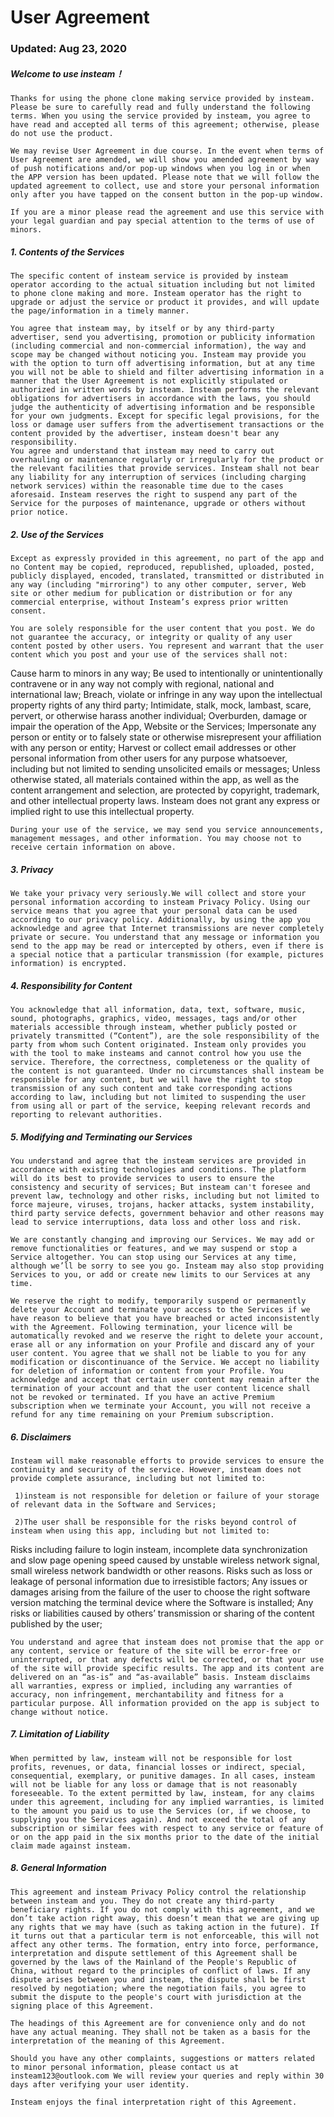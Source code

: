 # User Agreement

### Updated: Aug 23, 2020

##### Welcome to use insteam！
	Thanks for using the phone clone making service provided by insteam. Please be sure to carefully read and fully understand the following terms. When you using the service provided by insteam, you agree to have read and accepted all terms of this agreement; otherwise, please do not use the product.

	We may revise User Agreement in due course. In the event when terms of User Agreement are amended, we will show you amended agreement by way of push notifications and/or pop-up windows when you log in or when the APP version has been updated. Please note that we will follow the updated agreement to collect, use and store your personal information only after you have tapped on the consent button in the pop-up window.

	If you are a minor please read the agreement and use this service with your legal guardian and pay special attention to the terms of use of minors.

##### 1. Contents of the Services

	The specific content of insteam service is provided by insteam operator according to the actual situation including but not limited to phone clone making and more. Insteam operator has the right to upgrade or adjust the service or product it provides, and will update the page/information in a timely manner.

	You agree that insteam may, by itself or by any third-party advertiser, send you advertising, promotion or publicity information (including commercial and non-commercial information), the way and scope may be changed without noticing you. Insteam may provide you with the option to turn off advertising information, but at any time you will not be able to shield and filter advertising information in a manner that the User Agreement is not explicitly stipulated or authorized in written words by insteam. Insteam performs the relevant obligations for advertisers in accordance with the laws, you should judge the authenticity of advertising information and be responsible for your own judgments. Except for specific legal provisions, for the loss or damage user suffers from the advertisement transactions or the content provided by the advertiser, insteam doesn't bear any responsibility.
	You agree and understand that insteam may need to carry out overhauling or maintenance regularly or irregularly for the product or the relevant facilities that provide services. Insteam shall not bear any liability for any interruption of services (including charging network services) within the reasonable time due to the cases aforesaid. Insteam reserves the right to suspend any part of the Service for the purposes of maintenance, upgrade or others without prior notice.

##### 2. Use of the Services

	Except as expressly provided in this agreement, no part of the app and no Content may be copied, reproduced, republished, uploaded, posted, publicly displayed, encoded, translated, transmitted or distributed in any way (including "mirroring") to any other computer, server, Web site or other medium for publication or distribution or for any commercial enterprise, without Insteam’s express prior written consent.

	You are solely responsible for the user content that you post. We do not guarantee the accuracy, or integrity or quality of any user content posted by other users. You represent and warrant that the user content which you post and your use of the services shall not:

Cause harm to minors in any way;
Be used to intentionally or unintentionally contravene or in any way not comply with regional, national and international law;
 Breach, violate or infringe in any way upon the intellectual property rights of any third party;
Intimidate, stalk, mock, lambast, scare, pervert, or otherwise harass another individual;
Overburden, damage or impair the operation of the App, Website or the Services;
Impersonate any person or entity or to falsely state or otherwise misrepresent your affiliation with any person or entity;
Harvest or collect email addresses or other personal information from other users for any purpose whatsoever, including but not limited to sending unsolicited emails or messages;
Unless otherwise stated, all materials contained within the app, as well as the content arrangement and selection, are protected by copyright, trademark, and other intellectual property laws. Insteam does not grant any express or implied right to use this intellectual property.

	During your use of the service, we may send you service announcements, management messages, and other information. You may choose not to receive certain information on above.

##### 3. Privacy

	We take your privacy very seriously.We will collect and store your personal information according to insteam Privacy Policy. Using our service means that you agree that your personal data can be used according to our privacy policy. Additionally, by using the app you acknowledge and agree that Internet transmissions are never completely private or secure. You understand that any message or information you send to the app may be read or intercepted by others, even if there is a special notice that a particular transmission (for example, pictures information) is encrypted.

##### 4. Responsibility for Content

	You acknowledge that all information, data, text, software, music, sound, photographs, graphics, video, messages, tags and/or other materials accessible through insteam, whether publicly posted or privately transmitted (“Content”), are the sole responsibility of the party from whom such Content originated. Insteam only provides you with the tool to make insteams and cannot control how you use the service. Therefore, the correctness, completeness or the quality of the content is not guaranteed. Under no circumstances shall insteam be responsible for any content, but we will have the right to stop transmission of any such content and take corresponding actions according to law, including but not limited to suspending the user from using all or part of the service, keeping relevant records and reporting to relevant authorities.

##### 5. Modifying and Terminating our Services

	You understand and agree that the insteam services are provided in accordance with existing technologies and conditions. The platform will do its best to provide services to users to ensure the consistency and security of services; But insteam can't foresee and prevent law, technology and other risks, including but not limited to force majeure, viruses, trojans, hacker attacks, system instability, third party service defects, government behavior and other reasons may lead to service interruptions, data loss and other loss and risk.

	We are constantly changing and improving our Services. We may add or remove functionalities or features, and we may suspend or stop a Service altogether. You can stop using our Services at any time, although we’ll be sorry to see you go. Insteam may also stop providing Services to you, or add or create new limits to our Services at any time.

	We reserve the right to modify, temporarily suspend or permanently delete your Account and terminate your access to the Services if we have reason to believe that you have breached or acted inconsistently with the Agreement. Following termination, your licence will be automatically revoked and we reserve the right to delete your account, erase all or any information on your Profile and discard any of your user content. You agree that we shall not be liable to you for any modification or discontinuance of the Service. We accept no liability for deletion of information or content from your Profile. You acknowledge and accept that certain user content may remain after the termination of your account and that the user content licence shall not be revoked or terminated. If you have an active Premium subscription when we terminate your Account, you will not receive a refund for any time remaining on your Premium subscription.

##### 6. Disclaimers

	Insteam will make reasonable efforts to provide services to ensure the continuity and security of the service. However, insteam does not provide complete assurance, including but not limited to:

	 1)insteam is not responsible for deletion or failure of your storage of relevant data in the Software and Services;

	 2)The user shall be responsible for the risks beyond control of insteam when using this app, including but not limited to:

Risks including failure to login insteam, incomplete data synchronization and slow page opening speed caused by unstable wireless network signal, small wireless network bandwidth or other reasons.
Risks such as loss or leakage of personal information due to irresistible factors;
Any issues or damages arising from the failure of the user to choose the right software version matching the terminal device where the Software is installed;
Any risks or liabilities caused by others’ transmission or sharing of the content published by the user;

	You understand and agree that insteam does not promise that the app or any content, service or feature of the site will be error-free or uninterrupted, or that any defects will be corrected, or that your use of the site will provide specific results. The app and its content are delivered on an “as-is” and “as-available” basis. Insteam disclaims all warranties, express or implied, including any warranties of accuracy, non infringement, merchantability and fitness for a particular purpose. All information provided on the app is subject to change without notice.

##### 7. Limitation of Liability

	When permitted by law, insteam will not be responsible for lost profits, revenues, or data, financial losses or indirect, special, consequential, exemplary, or punitive damages. In all cases, insteam will not be liable for any loss or damage that is not reasonably foreseeable. To the extent permitted by law, insteam, for any claims under this agreement, including for any implied warranties, is limited to the amount you paid us to use the Services (or, if we choose, to supplying you the Services again). And not exceed the total of any subscription or similar fees with respect to any service or feature of or on the app paid in the six months prior to the date of the initial claim made against insteam.

##### 8. General Information

	This agreement and insteam Privacy Policy control the relationship between insteam and you. They do not create any third-party beneficiary rights. If you do not comply with this agreement, and we don’t take action right away, this doesn’t mean that we are giving up any rights that we may have (such as taking action in the future). If it turns out that a particular term is not enforceable, this will not affect any other terms. The formation, entry into force, performance, interpretation and dispute settlement of this Agreement shall be governed by the laws of the Mainland of the People's Republic of China, without regard to the principles of conflict of laws. If any dispute arises between you and insteam, the dispute shall be first resolved by negotiation; where the negotiation fails, you agree to submit the dispute to the people's court with jurisdiction at the signing place of this Agreement.  

	The headings of this Agreement are for convenience only and do not have any actual meaning. They shall not be taken as a basis for the interpretation of the meaning of this Agreement.

	Should you have any other complaints, suggestions or matters related to minor personal information, please contact us at insteam123@outlook.com We will review your queries and reply within 30 days after verifying your user identity.

	Insteam enjoys the final interpretation right of this Agreement.


